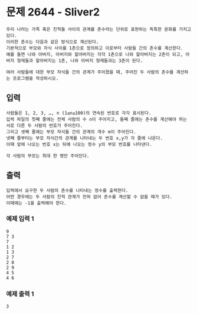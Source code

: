 # 문제 2644 - Sliver2
    우리 나라는 가족 혹은 친척들 사이의 관계를 촌수라는 단위로 표현하는 독특한 문화를 가지고 있다. 
    이러한 촌수는 다음과 같은 방식으로 계산된다. 
    기본적으로 부모와 자식 사이를 1촌으로 정의하고 이로부터 사람들 간의 촌수를 계산한다. 
    예를 들면 나와 아버지, 아버지와 할아버지는 각각 1촌으로 나와 할아버지는 2촌이 되고, 아버지 형제들과 할아버지는 1촌, 나와 아버지 형제들과는 3촌이 된다.
    
    여러 사람들에 대한 부모 자식들 간의 관계가 주어졌을 때, 주어진 두 사람의 촌수를 계산하는 프로그램을 작성하시오.

## 입력
    사람들은 1, 2, 3, …, n (1≤n≤100)의 연속된 번호로 각각 표시된다. 
    입력 파일의 첫째 줄에는 전체 사람의 수 n이 주어지고, 둘째 줄에는 촌수를 계산해야 하는 서로 다른 두 사람의 번호가 주어진다. 
    그리고 셋째 줄에는 부모 자식들 간의 관계의 개수 m이 주어진다. 
    넷째 줄부터는 부모 자식간의 관계를 나타내는 두 번호 x,y가 각 줄에 나온다. 
    이때 앞에 나오는 번호 x는 뒤에 나오는 정수 y의 부모 번호를 나타낸다.
    
    각 사람의 부모는 최대 한 명만 주어진다.

## 출력
    입력에서 요구한 두 사람의 촌수를 나타내는 정수를 출력한다. 
    어떤 경우에는 두 사람의 친척 관계가 전혀 없어 촌수를 계산할 수 없을 때가 있다. 
    이때에는 -1을 출력해야 한다.

### 예제 입력 1
    9
    7 3
    7
    1 2
    1 3
    2 7
    2 8
    2 9
    4 5
    4 6
### 예제 출력 1
    3